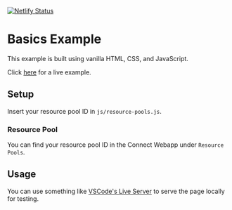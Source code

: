 [![Netlify Status](https://api.netlify.com/api/v1/badges/3707193a-dcc2-41ba-a238-acc41e4070dc/deploy-status)](https://app.netlify.com/sites/connect-webview-basics/deploys)

# Basics Example
This example is built using vanilla HTML, CSS, and JavaScript.

Click [here](https://connect-webview-basics.netlify.app/) for a live example.

## Setup
Insert your resource pool ID in `js/resource-pools.js`.

### Resource Pool
You can find your resource pool ID in the Connect Webapp under `Resource Pools`.

## Usage
You can use something like [VSCode's Live Server](https://ritwickdey.github.io/vscode-live-server/) to serve the page locally for testing.
